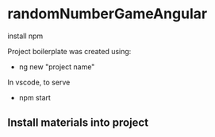 # randomNumberGameAngular

install npm


Project boilerplate was created using:
- ng new "project name"
 
 In vscode, to serve 
- npm start

 Install materials into project 
 - 
